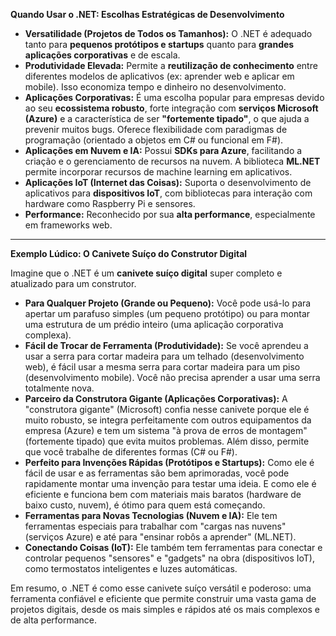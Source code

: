 **Quando Usar o .NET: Escolhas Estratégicas de Desenvolvimento**

* **Versatilidade (Projetos de Todos os Tamanhos):** O .NET é adequado tanto para **pequenos protótipos e startups** quanto para **grandes aplicações corporativas** e de escala.
* **Produtividade Elevada:** Permite a **reutilização de conhecimento** entre diferentes modelos de aplicativos (ex: aprender web e aplicar em mobile). Isso economiza tempo e dinheiro no desenvolvimento.
* **Aplicações Corporativas:** É uma escolha popular para empresas devido ao seu **ecossistema robusto**, forte integração com **serviços Microsoft (Azure)** e a característica de ser **"fortemente tipado"**, o que ajuda a prevenir muitos bugs. Oferece flexibilidade com paradigmas de programação (orientado a objetos em C# ou funcional em F#).
* **Aplicações em Nuvem e IA:** Possui **SDKs para Azure**, facilitando a criação e o gerenciamento de recursos na nuvem. A biblioteca **ML.NET** permite incorporar recursos de machine learning em aplicativos.
* **Aplicações IoT (Internet das Coisas):** Suporta o desenvolvimento de aplicativos para **dispositivos IoT**, com bibliotecas para interação com hardware como Raspberry Pi e sensores.
* **Performance:** Reconhecido por sua **alta performance**, especialmente em frameworks web.

---

**Exemplo Lúdico: O Canivete Suíço do Construtor Digital**

Imagine que o .NET é um **canivete suíço digital** super completo e atualizado para um construtor.

* **Para Qualquer Projeto (Grande ou Pequeno):** Você pode usá-lo para apertar um parafuso simples (um pequeno protótipo) ou para montar uma estrutura de um prédio inteiro (uma aplicação corporativa complexa).
* **Fácil de Trocar de Ferramenta (Produtividade):** Se você aprendeu a usar a serra para cortar madeira para um telhado (desenvolvimento web), é fácil usar a mesma serra para cortar madeira para um piso (desenvolvimento mobile). Você não precisa aprender a usar uma serra totalmente nova.
* **Parceiro da Construtora Gigante (Aplicações Corporativas):** A "construtora gigante" (Microsoft) confia nesse canivete porque ele é muito robusto, se integra perfeitamente com outros equipamentos da empresa (Azure) e tem um sistema "à prova de erros de montagem" (fortemente tipado) que evita muitos problemas. Além disso, permite que você trabalhe de diferentes formas (C# ou F#).
* **Perfeito para Invenções Rápidas (Protótipos e Startups):** Como ele é fácil de usar e as ferramentas são bem aprimoradas, você pode rapidamente montar uma invenção para testar uma ideia. E como ele é eficiente e funciona bem com materiais mais baratos (hardware de baixo custo, nuvem), é ótimo para quem está começando.
* **Ferramentas para Novas Tecnologias (Nuvem e IA):** Ele tem ferramentas especiais para trabalhar com "cargas nas nuvens" (serviços Azure) e até para "ensinar robôs a aprender" (ML.NET).
* **Conectando Coisas (IoT):** Ele também tem ferramentas para conectar e controlar pequenos "sensores" e "gadgets" na obra (dispositivos IoT), como termostatos inteligentes e luzes automáticas.

Em resumo, o .NET é como esse canivete suíço versátil e poderoso: uma ferramenta confiável e eficiente que permite construir uma vasta gama de projetos digitais, desde os mais simples e rápidos até os mais complexos e de alta performance.